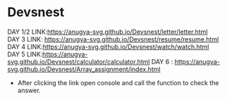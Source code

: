 # Devsnest
DAY 1/2 LINK:https://anugya-svg.github.io/Devsnest/letter/letter.html<br>
DAY 3 LINK: https://anugya-svg.github.io/Devsnest/resume/resume.html<br>
DAY 4 LINK:https://anugya-svg.github.io/Devsnest/watch/watch.html<br>
DAY 5 LINK:https://anugya-svg.github.io/Devsnest/calculator/calculator.html
DAY 6 : https://anugya-svg.github.io/Devsnest/Array_assignment/index.html<br>
* After clicking the link open console and call the function to check the answer.